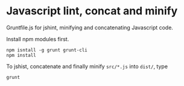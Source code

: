 # Javascript lint, concat and minify

Gruntfile.js for jshint, minifying and concatenating Javascript code.

Install npm modules first.
```
npm isntall -g grunt grunt-cli
npm install
```

To jshist, concatenate and finally minify `src/*.js` into `dist/`, type
```
grunt 
```
